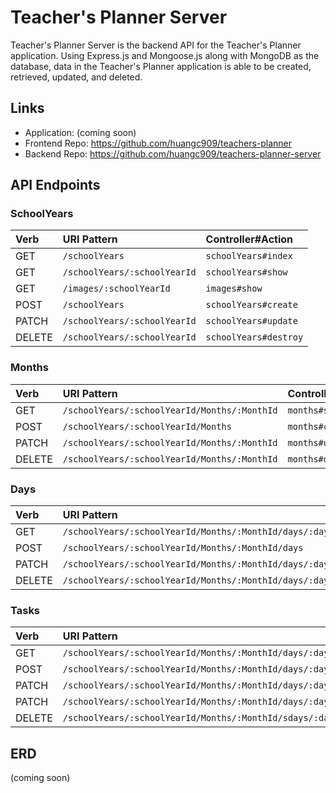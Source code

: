 # Teacher's Planner Server
Teacher's Planner Server is the backend API for the Teacher's Planner application. Using Express.js and Mongoose.js along with MongoDB as the database, data in the Teacher's Planner application is able to be created, retrieved, updated, and deleted.

## Links
- Application: (coming soon)
- Frontend Repo: https://github.com/huangc909/teachers-planner
- Backend Repo: https://github.com/huangc909/teachers-planner-server


## API Endpoints
### SchoolYears
| Verb   | URI Pattern                    | Controller#Action       |
|:-------|:-------------------------------|:------------------------|
| GET    | `/schoolYears`                 | `schoolYears#index`     |
| GET    | `/schoolYears/:schoolYearId`   | `schoolYears#show`      |
| GET    | `/images/:schoolYearId`        | `images#show`           |
| POST   | `/schoolYears`                 | `schoolYears#create`    |
| PATCH  | `/schoolYears/:schoolYearId`   | `schoolYears#update`    |
| DELETE | `/schoolYears/:schoolYearId`   | `schoolYears#destroy`   |


### Months
| Verb   | URI Pattern                                    | Controller#Action  |
|:-------|:-----------------------------------------------|:-------------------|
| GET    | `/schoolYears/:schoolYearId/Months/:MonthId`   | `months#show`      |
| POST   | `/schoolYears/:schoolYearId/Months`            | `months#create`    |
| PATCH  | `/schoolYears/:schoolYearId/Months/:MonthId`   | `months#update`    |
| DELETE | `/schoolYears/:schoolYearId/Months/:MonthId`   | `months#destroy`   |


### Days
| Verb   | URI Pattern                                                | Controller#Action  |
|:-------|:-----------------------------------------------------------|:-------------------|
| GET    | `/schoolYears/:schoolYearId/Months/:MonthId/days/:dayId`   | `days#show`        |
| POST   | `/schoolYears/:schoolYearId/Months/:MonthId/days`          | `days#create`      |
| PATCH  | `/schoolYears/:schoolYearId/Months/:MonthId/days/:dayId`    | `days#update`      |
| DELETE | `/schoolYears/:schoolYearId/Months/:MonthId/days/:dayId`    | `dats#destroy`     |


### Tasks
| Verb   | URI Pattern                                                                         | Controller#Action  |
|:-------|:------------------------------------------------------------------------------------|:-------------------|
| GET    | `/schoolYears/:schoolYearId/Months/:MonthId/days/:dayId/tasks/:taskId`              | `days#show`        |
| POST   | `/schoolYears/:schoolYearId/Months/:MonthId/days/:dayId/tasks`                      | `days#create`      |
| PATCH  | `/schoolYears/:schoolYearId/Months/:MonthId/days/:dayId/tasks/:taskId`              | `days#update`      |
| PATCH  | `/schoolYears/:schoolYearId/Months/:MonthId/days/:dayId/tasks/:taskId/checkmark`    | `days#update`      |
| DELETE | `/schoolYears/:schoolYearId/Months/:MonthId/sdays/:dayId/tasks/:taskId`             | `dats#destroy`     |

## ERD
(coming soon)

